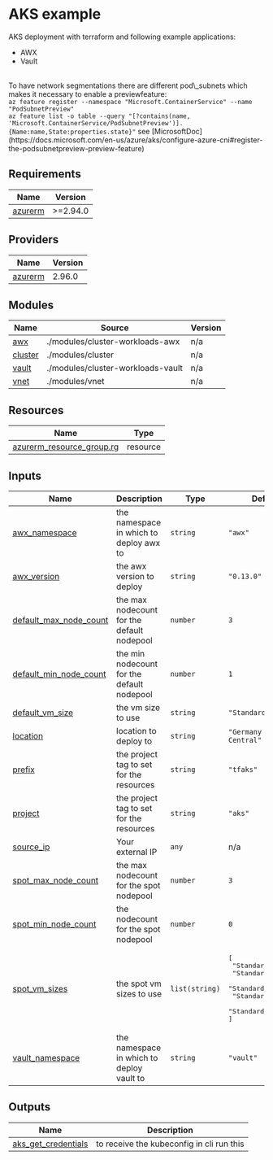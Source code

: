 <!-- BEGIN_TF_DOCS -->
# AKS example

AKS deployment with terraform and following example applications: <br/>
* AWX
* Vault
<br/>
To have network segmentations there are different pod\_subnets which makes it necessary to enable a previewfeature:<br/>
<code>az feature register --namespace "Microsoft.ContainerService" --name "PodSubnetPreview"</code><br/>
<code>az feature list -o table --query "[?contains(name, 'Microsoft.ContainerService/PodSubnetPreview')].{Name:name,State:properties.state}"</code>
see [MicrosoftDoc](https://docs.microsoft.com/en-us/azure/aks/configure-azure-cni#register-the-podsubnetpreview-preview-feature)

## Requirements

| Name | Version |
|------|---------|
| <a name="requirement_azurerm"></a> [azurerm](#requirement\_azurerm) | >=2.94.0 |

## Providers

| Name | Version |
|------|---------|
| <a name="provider_azurerm"></a> [azurerm](#provider\_azurerm) | 2.96.0 |

## Modules

| Name | Source | Version |
|------|--------|---------|
| <a name="module_awx"></a> [awx](#module\_awx) | ./modules/cluster-workloads-awx | n/a |
| <a name="module_cluster"></a> [cluster](#module\_cluster) | ./modules/cluster | n/a |
| <a name="module_vault"></a> [vault](#module\_vault) | ./modules/cluster-workloads-vault | n/a |
| <a name="module_vnet"></a> [vnet](#module\_vnet) | ./modules/vnet | n/a |

## Resources

| Name | Type |
|------|------|
| [azurerm_resource_group.rg](https://registry.terraform.io/providers/hashicorp/azurerm/latest/docs/resources/resource_group) | resource |

## Inputs

| Name | Description | Type | Default | Required |
|------|-------------|------|---------|:--------:|
| <a name="input_awx_namespace"></a> [awx\_namespace](#input\_awx\_namespace) | the namespace in which to deploy awx to | `string` | `"awx"` | no |
| <a name="input_awx_version"></a> [awx\_version](#input\_awx\_version) | the awx version to deploy | `string` | `"0.13.0"` | no |
| <a name="input_default_max_node_count"></a> [default\_max\_node\_count](#input\_default\_max\_node\_count) | the max nodecount for the default nodepool | `number` | `3` | no |
| <a name="input_default_min_node_count"></a> [default\_min\_node\_count](#input\_default\_min\_node\_count) | the min nodecount for the default nodepool | `number` | `1` | no |
| <a name="input_default_vm_size"></a> [default\_vm\_size](#input\_default\_vm\_size) | the vm size to use | `string` | `"Standard_D2s_v3"` | no |
| <a name="input_location"></a> [location](#input\_location) | location to deploy to | `string` | `"Germany West Central"` | no |
| <a name="input_prefix"></a> [prefix](#input\_prefix) | the project tag to set for the resources | `string` | `"tfaks"` | no |
| <a name="input_project"></a> [project](#input\_project) | the project tag to set for the resources | `string` | `"aks"` | no |
| <a name="input_source_ip"></a> [source\_ip](#input\_source\_ip) | Your external IP | `any` | n/a | yes |
| <a name="input_spot_max_node_count"></a> [spot\_max\_node\_count](#input\_spot\_max\_node\_count) | the max nodecount for the spot nodepool | `number` | `3` | no |
| <a name="input_spot_min_node_count"></a> [spot\_min\_node\_count](#input\_spot\_min\_node\_count) | the nodecount for the spot nodepool | `number` | `0` | no |
| <a name="input_spot_vm_sizes"></a> [spot\_vm\_sizes](#input\_spot\_vm\_sizes) | the spot vm sizes to use | `list(string)` | <pre>[<br>  "Standard_D2s_v3",<br>  "Standard_D2s_v4",<br>  "Standard_F2s_v2",<br>  "Standard_DS2_v2",<br>  "Standard_B2ms"<br>]</pre> | no |
| <a name="input_vault_namespace"></a> [vault\_namespace](#input\_vault\_namespace) | the namespace in which to deploy vault to | `string` | `"vault"` | no |

## Outputs

| Name | Description |
|------|-------------|
| <a name="output_aks_get_credentials"></a> [aks\_get\_credentials](#output\_aks\_get\_credentials) | to receive the kubeconfig in cli run this |
<!-- END_TF_DOCS -->